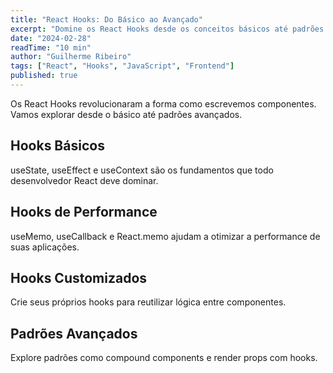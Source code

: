 ```yaml
---
title: "React Hooks: Do Básico ao Avançado"
excerpt: "Domine os React Hooks desde os conceitos básicos até padrões avançados, incluindo hooks customizados e otimizações de performance."
date: "2024-02-28"
readTime: "10 min"
author: "Guilherme Ribeiro"
tags: ["React", "Hooks", "JavaScript", "Frontend"]
published: true
---
```


Os React Hooks revolucionaram a forma como escrevemos componentes. Vamos explorar desde o básico até padrões avançados.

## Hooks Básicos

useState, useEffect e useContext são os fundamentos que todo desenvolvedor React deve dominar.

## Hooks de Performance

useMemo, useCallback e React.memo ajudam a otimizar a performance de suas aplicações.

## Hooks Customizados

Crie seus próprios hooks para reutilizar lógica entre componentes.

## Padrões Avançados

Explore padrões como compound components e render props com hooks.

